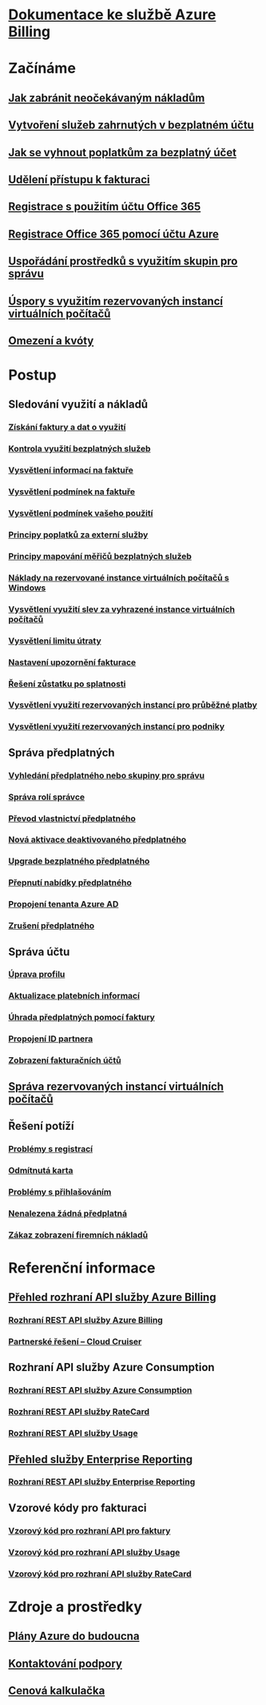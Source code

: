 
# [Dokumentace ke službě Azure Billing](index.md)

# Začínáme
## [Jak zabránit neočekávaným nákladům](billing-getting-started.md)
## [Vytvoření služeb zahrnutých v bezplatném účtu](billing-create-free-services-included-free-account.md)
## [Jak se vyhnout poplatkům za bezplatný účet](billing-avoid-charges-free-account.md)
## [Udělení přístupu k fakturaci](billing-manage-access.md)
## [Registrace s použitím účtu Office 365](billing-use-existing-office-365-account-azure-subscription.md)
## [Registrace Office 365 pomocí účtu Azure](billing-use-existing-azure-account-for-office-365-subscription.md)
## [Uspořádání prostředků s využitím skupin pro správu](billing-enterprise-mgmt-group-overview.md)
## [Úspory s využitím rezervovaných instancí virtuálních počítačů](billing-save-compute-costs-reservations.md)
## [Omezení a kvóty](../azure-subscription-service-limits.md?toc=/azure/billing/TOC.json)

# Postup
## Sledování využití a nákladů
### [Získání faktury a dat o využití](billing-download-azure-invoice-daily-usage-date.md)
### [Kontrola využití bezplatných služeb](billing-check-free-service-usage.md)
### [Vysvětlení informací na faktuře](billing-understand-your-bill.md)
### [Vysvětlení podmínek na faktuře](billing-understand-your-invoice.md)
### [Vysvětlení podmínek vašeho použití](billing-understand-your-usage.md)
### [Principy poplatků za externí služby](billing-understand-your-azure-marketplace-charges.md)
### [Principy mapování měřičů bezplatných služeb](billing-understand-free-service-meter-mapping.md)
### [Náklady na rezervované instance virtuálních počítačů s Windows](billing-reserved-instance-windows-software-costs.md)
### [Vysvětlení využití slev za vyhrazené instance virtuálních počítačů](billing-understand-vm-reservation-charges.md)
### [Vysvětlení limitu útraty](billing-spending-limit.md)
### [Nastavení upozornění fakturace](billing-set-up-alerts.md)
### [Řešení zůstatku po splatnosti](billing-azure-subscription-past-due-balance.md)
### [Vysvětlení využití rezervovaných instancí pro průběžné platby](billing-understand-reserved-instance-usage.md)
### [Vysvětlení využití rezervovaných instancí pro podniky](billing-understand-reserved-instance-usage-ea.md)

## Správa předplatných
### [Vyhledání předplatného nebo skupiny pro správu](billing-enterprise-mgmt-grp-find.md)
### [Správa rolí správce](billing-add-change-azure-subscription-administrator.md)
### [Převod vlastnictví předplatného](billing-subscription-transfer.md)
### [Nová aktivace deaktivovaného předplatného](billing-subscription-become-disable.md)
### [Upgrade bezplatného předplatného](billing-upgrade-azure-subscription.md)
### [Přepnutí nabídky předplatného](billing-how-to-switch-azure-offer.md)
### [Propojení tenanta Azure AD](../active-directory/active-directory-how-subscriptions-associated-directory.md?toc=/azure/billing/TOC.json)
### [Zrušení předplatného](billing-how-to-cancel-azure-subscription.md)
## Správa účtu
### [Úprava profilu](billing-how-to-change-azure-account-profile.md)
### [Aktualizace platebních informací](billing-how-to-change-credit-card.md)
### [Úhrada předplatných pomocí faktury](billing-how-to-pay-by-invoice.md)
### [Propojení ID partnera](billing-partner-admin-link-started.md)
### [Zobrazení fakturačních účtů](billing-view-all-accounts.md)
## [Správa rezervovaných instancí virtuálních počítačů](billing-manage-reserved-vm-instance.md)
## Řešení potíží
### [Problémy s registrací](https://support.microsoft.com/en-us/help/4042959)
### [Odmítnutá karta](https://support.microsoft.com/en-us/help/4042960)
### [Problémy s přihlašováním](https://support.microsoft.com/en-us/help/4042961)
### [Nenalezena žádná předplatná](billing-no-subscriptions-found.md)
### [Zákaz zobrazení firemních nákladů](billing-enterprise-mgmt-grp-troubleshoot-cost-view.md)

# Referenční informace
## [Přehled rozhraní API služby Azure Billing](billing-usage-rate-card-overview.md)
### [Rozhraní REST API služby Azure Billing](https://docs.microsoft.com/rest/api/billing)
### [Partnerské řešení – Cloud Cruiser](billing-usage-rate-card-partner-solution-cloudcruiser.md)
## Rozhraní API služby Azure Consumption
### [Rozhraní REST API služby Azure Consumption](https://docs.microsoft.com/rest/api/consumption) 
### [Rozhraní REST API služby RateCard](https://msdn.microsoft.com/library/azure/mt219005.aspx)
### [Rozhraní REST API služby Usage](https://msdn.microsoft.com/library/azure/mt219003.aspx)
## [Přehled služby Enterprise Reporting](billing-enterprise-api.md)
### [Rozhraní REST API služby Enterprise Reporting](https://docs.microsoft.com/rest/api/billing/enterprise/billing-enterprise-api-balance-summary)
## Vzorové kódy pro fakturaci
### [Vzorový kód pro rozhraní API pro faktury](https://github.com/Azure-Samples/billing-dotnet-core-invoice-download)
### [Vzorový kód pro rozhraní API služby Usage](https://github.com/Azure-Samples/billing-dotnet-usage-api)
### [Vzorový kód pro rozhraní API služby RateCard](https://github.com/Azure-Samples/billing-dotnet-ratecard-api)

# Zdroje a prostředky
## [Plány Azure do budoucna](https://azure.microsoft.com/roadmap/)
## [Kontaktování podpory](../azure-supportability/how-to-create-azure-support-request.md)
## [ Cenová kalkulačka](https://azure.microsoft.com/pricing/calculator/)
